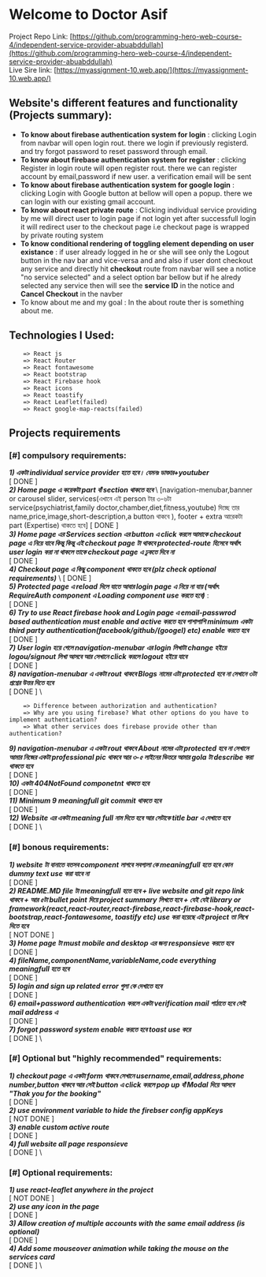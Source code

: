 # Welcome to **Doctor Asif**

Project Repo Link: [https://github.com/programming-hero-web-course-4/independent-service-provider-abuabddullah](https://github.com/programming-hero-web-course-4/independent-service-provider-abuabddullah) \
Live Sire link: [https://myassignment-10.web.app/](https://myassignment-10.web.app/) 



## Website's different features and functionality (Projects summary):
* **To know about firebase authentication system for login** : clicking Login from navbar will open login rout. there we login if previously registerd. and try forgot password to reset password through email.  
* **To know about firebase authentication system for register** : clicking Register in login route will open register rout. there we can register account by email,password if new user. a verification email will be sent
* **To know about firebase authentication system for google login** : clicking Login with Google button at bellow will open a popup. there we can login with our existing gmail account.
* **To know about react private route** : Clicking individual service providing by me will direct user to login page if not login yet after successfull login it will redirect user to the checkout page i.e checkout page is wrapped by private routing system 
* **To know conditional rendering of toggling element depending on user existance** : if user already logged in he or she will see only the Logout button in the nav bar and vice-versa and and also if user dont checkout any service and directly hit **checkout** route from navbar will see a notice "no service selected" and a select option bar bellow but if he alredy selected any service then will see the **service ID** in the notice and **Cancel Checkout** in the navber 
* To know about me and my goal : In the about route ther is something about me.



## Technologies I Used:
        => React js
        => React Router
        => React fontawesome
        => React bootstrap
        => React Firebase hook
        => React icons
        => React toastify
        => React Leaflet(failed)
        => React google-map-reacts(failed)



## Projects requirements

### [#] compulsory requirements:
**_1) একটা individual service provider হতে হবে। যেমনঃ ডাক্তার+youtuber_** \
[ DONE ] \
**_2) Home page এ কয়েকটা part বাঁ section থাকতে হবে_** \ [navigation-menubar,banner or carousel slider, services(এখানে এই person টার ৩-৬টা service(psychiatrist,family doctor,chamber,diet,fitness,youtube) দিচ্ছে তার name,price,image,short-description,a button থাকবে ), footer + extra আরেকটা part (Expertise) থাকতে হবে] 
[ DONE ] \
**_3) Home page এর Services section এর button এ click করলে আমাকে checkout page এ নিয়ে যাবে কিন্তু কিন্তু এই checkout page টা থাকবে protected-route হিসেবে অর্থাৎ user login করা না থাকলে তাকে checkout page এ ঢুকতে দিবে না_** \
[ DONE ] \
**_4) Checkout page এ কিছু component থাকতে হবে (plz check optional requirements)_** \ 
[ DONE ] \
**_5) Protected page এ reload দিলে যাতে আবার login page এ নিয়ে না যায় (অর্থাৎ RequireAuth component এ Loading component use করতে হবে)_**  : \
[ DONE ] \
**_6) Try to use React firebase hook and Login page এ email-passwrod based authentication must enable and active করতে হবে পাশাপাশি minimum একটা third party authentication(facebook/github/(googel) etc) enable করতে হবে_** \
[ DONE ] \
**_7) User login হয়ে গেলে navigation-menubar এর login লিখাটা change হইয়ে logou/signout লিখা আসবে আর সেখানে click করলে logout হইয়ে যাবে_** \
[ DONE ] \
**_8) navigation-menubar এ একটা rout থাকবে Blogs নামের এটা protected হবে না সেখানে ৩টা প্রশ্নের উত্তর দিতে হবে_** \
[ DONE ] \

        => Difference between authorization and authentication?
        => Why are you using firebase? What other options do you have to implement authentication?
        => What other services does firebase provide other than authentication?                  


**_9) navigation-menubar এ একটা rout থাকবে About নামের এটা protected হবে না সেখানে আমার নিজের একটা professional pic থাকবে আর ৩-৫ লাইনের ভিতরে আমার gola টা describe করা থাকতে হবে_** \
[ DONE ] \
**_10) একটা 404NotFound componetnt থাকতে হবে_** \
[ DONE ] \
**_11) Minimum 9 meaningfull git commit থাকতে হবে_** \
[ DONE ] \
**_12) Website এর একটা meaning full নাম দিতে হবে আর সেটাকে title bar এ দেখাতে হবে_** \
[ DONE ] \




### [#] bonous requirements:
**_1) website টা বানাতে যতসব component লাগবে সবগ্যলা কে meaningfull হতে হবে কোন dummy text use করা যাবে না_** \
[ DONE ] \
**_2) README.MD file টা meaningfull হতে হবে + live website and git repo link থাকবে +  আর ৫টা bullet point দিয়ে project summary লিখতে হবে + যেই যেই library or framework(react,react-router,react-firebase,react-firebase-hook,react-bootstrap,react-fontawesome, toastify etc) use করা হয়েছে এই project তা লিখে দিতে হবে_** \
[ NOT DONE ] \
**_3) Home page টা must mobile and desktop এর জন্য responsieve করতে হবে_** \
[ DONE ] \
**_4) fileName,componentName,variableName,code everything meaningfull হতে হবে_** \
[ DONE ] \
**_5) login and sign up related error গুলা কে দেখাতে হবে_** \
[ DONE ] \
**_6) email+password authentication করলে একটা verification mail পাঠাতে হবে সেই mail address এ_** \
[ DONE ] \
**_7) forgot password system enable করতে হবে toast use করে_** \
[ DONE ] \



### [#] Optional but "highly recommended" requirements:
**_1) checkout page এ একটা form থাকবে সেখানে username,email,address,phone number,button থাকবে আর সেই button এ click করলে pop up বাঁ Modal দিয়ে আসবে "Thak you for the booking"_** \
[ DONE ] \
**_2) use environment variable to hide the firebser config appKeys_** \
[ NOT DONE ] \
**_3) enable custom active route_** \
[ DONE ] \
**_4) full website all page responsieve_** \
[ DONE ] \



### [#] Optional requirements:
**_1) use react-leaflet anywhere in the project_** \
[ NOT DONE ] \
**_2) use any icon in the page_** \
[ DONE ] \
**_3) Allow creation of multiple accounts with the same email address (is optional)_** \
[ DONE ] \
**_4) Add some mouseover animation while taking the mouse on the services card_** \
[ DONE ] \